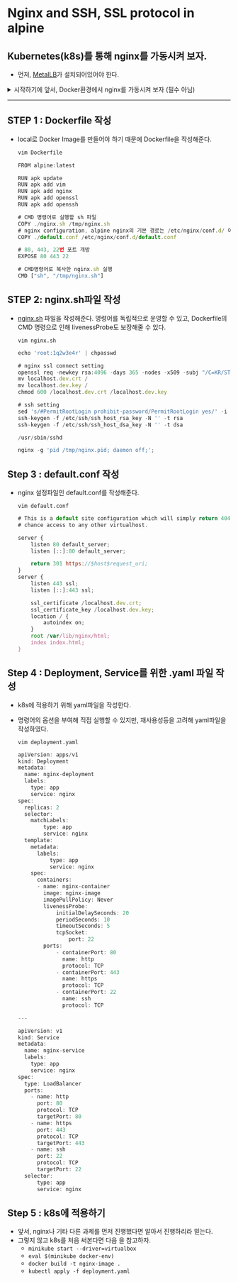 # Nginx and SSH, SSL protocol in alpine

## Kubernetes(k8s)를 통해 nginx를 가동시켜 보자.

- 먼저, [MetalLB](Nginx%20and%20SSH,%20SSL%20protocol%20in%20alpine%2013cf9068e2d24408bee140212919e855/MetalLB%206d06bb696fa540cbbe67678fb960063c.md)가 설치되어있어야 한다.
<details><summary>시작하기에 앞서, Docker환경에서 nginx를 가동시켜 보자 (필수 아님)</summary>
    - 우선, Dockerfile을 작성해 준다.

        ```cpp
        vim Dockerfile

        FROM alpine:latest

        RUN apk update
        RUN apk add vim
        RUN apk add nginx
        RUN apk add openssl
        RUN apk add openssh

        # CMD 명령어로 실행할 sh 파일
        COPY ./nginx.sh /tmp/nginx.sh
        # nginx configuration, alpine nginx의 기본 경로는 /etc/nginx/conf.d/ 이다.
        COPY ./default.conf /etc/nginx/conf.d/default.conf

        # 80, 443, 22번 포트 개방
        EXPOSE 80 443 22

        # CMD명령어로 복사한 nginx.sh 실행
        CMD ["sh", "/tmp/nginx.sh"]
        ```

    - [nginx.sh](http://nginx.sh) 파일을 작성해준다.

        ```jsx
        vim nginx.sh

        echo 'root:1q2w3e4r' | chpasswd

        # nginx ssl connect setting
        openssl req -newkey rsa:4096 -days 365 -nodes -x509 -subj "/C=KR/ST=Seoul/L=Seoul/O=42Seoul/OU=KIM/CN=localhost" -keyout localhost.dev.key -out localhost.dev.crt
        mv localhost.dev.crt /
        mv localhost.dev.key /
        chmod 600 /localhost.dev.crt /localhost.dev.key

        # ssh setting
        sed 's/#PermitRootLogin prohibit-password/PermitRootLogin yes/' -i /etc/ssh/sshd_config
        ssh-keygen -f /etc/ssh/ssh_host_rsa_key -N '' -t rsa
        ssh-keygen -f /etc/ssh/ssh_host_dsa_key -N '' -t dsa

        /usr/sbin/sshd

        nginx -g 'pid /tmp/nginx.pid; daemon off;';
        ```

    - nginx 설정파일인 default.conf를 작성해준다.

        ```jsx
        vim default.conf

        # This is a default site configuration which will simply return 404, preventing
        # chance access to any other virtualhost.

        server {
        	listen 80 default_server;
        	listen [::]:80 default_server;

        	return 301 https://$host$request_uri;
        }
        server {
        	listen 443 ssl;
        	listen [::]:443 ssl;

        	ssl_certificate /localhost.dev.crt;
        	ssl_certificate_key /localhost.dev.key;
        	location / {
        		autoindex on;
        	}
        	root /var/lib/nginx/html;
        	index index.html;
        }
        ```

    - [Makefile을 작성](https://www.notion.so/Docker-Image-Makefile-6f13583a06a043e5b4938e040bb2a5b2)해준다.

        ```jsx
        IMG_NAME	=	my_nginx
        PS_NAME		=	nginx-ps
        PORT1		=	80
        PORT2		=	443
        PORT3		=	22

        all	:	build run

        run	:
        	docker run --name $(PS_NAME) -d -p $(PORT1):$(PORT1) -p $(PORT2):$(PORT2) -p $(PORT3):$(PORT3) $(IMG_NAME)

        exec:
        	docker exec -it $$(docker ps -aq -f "name=$(PS_NAME)") sh

        build	:
        	docker build -t $(IMG_NAME) .

        rm	:
        	docker rm -f $$(docker ps -f "name=$(PS_NAME)" -aq)

        rmi	:
        	docker rmi -f $(IMG_NAME)
        ```

    - `make run`
    - nginx 작동 확인
        - 80번포트
            - curl [localhost:80](http://localhost:80) -L -k
        - 443번포트
            - curl [https://localhost:443](https://localhost:443) -k
        - ssh
            - ssh root@localhost -u root:1q2w3e4r
            - 만약 ssh 실행시 certificate 문제가 발생한다면, 다음 명령어를 입력하고 다시 연결을 시도해보자.
                - `ssh-keygen -R localhost`
</details>

---

## STEP 1 : Dockerfile 작성

- local로 Docker Image를 만들어야 하기 때문에 Dockerfile을 작성해준다.

    ```jsx
    vim Dockerfile

    FROM alpine:latest

    RUN apk update
    RUN apk add vim
    RUN apk add nginx
    RUN apk add openssl
    RUN apk add openssh

    # CMD 명령어로 실행할 sh 파일
    COPY ./nginx.sh /tmp/nginx.sh
    # nginx configuration, alpine nginx의 기본 경로는 /etc/nginx/conf.d/ 이다.
    COPY ./default.conf /etc/nginx/conf.d/default.conf

    # 80, 443, 22번 포트 개방
    EXPOSE 80 443 22

    # CMD명령어로 복사한 nginx.sh 실행
    CMD ["sh", "/tmp/nginx.sh"]
    ```

## STEP 2: nginx.sh파일 작성

- [nginx.sh](http://nginx.sh) 파일을 작성해준다. 명령어를 독립적으로 운영할 수 있고, Dockerfile의 CMD 명령으로 인해 livenessProbe도 보장해줄 수 있다.

    `vim nginx.sh`

    ```jsx
    echo 'root:1q2w3e4r' | chpasswd

    # nginx ssl connect setting
    openssl req -newkey rsa:4096 -days 365 -nodes -x509 -subj "/C=KR/ST=Seoul/L=Seoul/O=42Seoul/OU=KIM/CN=localhost" -keyout localhost.dev.key -out localhost.dev.crt
    mv localhost.dev.crt /
    mv localhost.dev.key /
    chmod 600 /localhost.dev.crt /localhost.dev.key

    # ssh setting
    sed 's/#PermitRootLogin prohibit-password/PermitRootLogin yes/' -i /etc/ssh/sshd_config
    ssh-keygen -f /etc/ssh/ssh_host_rsa_key -N '' -t rsa
    ssh-keygen -f /etc/ssh/ssh_host_dsa_key -N '' -t dsa

    /usr/sbin/sshd

    nginx -g 'pid /tmp/nginx.pid; daemon off;';
    ```

## Step 3 : default.conf 작성

- nginx 설정파일인 default.conf를 작성해준다.

    `vim default.conf`

    ```jsx
    # This is a default site configuration which will simply return 404, preventing
    # chance access to any other virtualhost.

    server {
    	listen 80 default_server;
    	listen [::]:80 default_server;

    	return 301 https://$host$request_uri;
    }
    server {
    	listen 443 ssl;
    	listen [::]:443 ssl;

    	ssl_certificate /localhost.dev.crt;
    	ssl_certificate_key /localhost.dev.key;
    	location / {
    		autoindex on;
    	}
    	root /var/lib/nginx/html;
    	index index.html;
    }
    ```

## Step 4 : Deployment, Service를 위한 .yaml 파일 작성

- k8s에 적용하기 위해 yaml파일을 작성한다.
- 명령어의 옵션을 부여해 직접 실행할 수 있지만, 재사용성등을 고려해 yaml파일을 작성하였다.

    `vim deployment.yaml`

    ```jsx
    apiVersion: apps/v1
    kind: Deployment
    metadata:
      name: nginx-deployment
      labels:
        type: app
        service: nginx
    spec:
      replicas: 2
      selector:
        matchLabels:
            type: app
            service: nginx
      template:
        metadata:
          labels:
              type: app
              service: nginx
        spec:
          containers:
          - name: nginx-container
            image: nginx-image
            imagePullPolicy: Never
            livenessProbe:
                initialDelaySeconds: 20
                periodSeconds: 10
                timeoutSeconds: 5
                tcpSocket:
                    port: 22
            ports:
                - containerPort: 80
                  name: http
                  protocol: TCP
                - containerPort: 443
                  name: https
                  protocol: TCP
                - containerPort: 22
                  name: ssh
                  protocol: TCP

    ---

    apiVersion: v1
    kind: Service
    metadata:
      name: nginx-service
      labels:
        type: app
        service: nginx
    spec:
      type: LoadBalancer
      ports:
        - name: http
          port: 80
          protocol: TCP
          targetPort: 80
        - name: https
          port: 443
          protocol: TCP
          targetPort: 443
        - name: ssh
          port: 22
          protocol: TCP
          targetPort: 22
      selector:
          type: app
          service: nginx
    ```

## Step 5 : k8s에 적용하기

- 앞서, nginx나 기타 다른 과제를 먼저 진행했다면 알아서 진행하리라 믿는다.
- 그렇지 않고 k8s를 처음 써본다면 다음 을 참고하자.
    - `minikube start --driver=virtualbox`
    - `eval $(minikube docker-env)`
    - `docker build -t nginx-image .`
    - `kubectl apply -f deployment.yaml`
